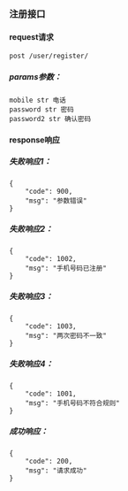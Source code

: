### 注册接口
#### request请求
    post /user/register/
##### params参数：
    mobile str 电话
    password str 密码
    password2 str 确认密码


#### response响应

##### 失败响应1：
    {
        "code": 900,
        "msg": "参数错误"
    }

##### 失败响应2：
    {
        "code": 1002,
        "msg": "手机号码已注册"
    }

##### 失败响应3：
    {
        "code": 1003,
        "msg": "两次密码不一致"
    }

##### 失败响应4：
    {
        "code": 1001,
        "msg": "手机号码不符合规则"
    }

##### 成功响应：
    {
        "code": 200,
        "msg": "请求成功"
    }